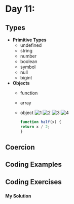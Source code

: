 
# Day 11: 
## Types
* **Primitive Types**
  - undefined
  - string
  - number
  - boolean
  - symbol
  - null
  - bigint
* **Objects**
  - function
  - array
  - object
  ![1](https://github.com/NesrinAbuMnezel/Mastering-JavaScript-in-20-Days/assets/95749191/3f09b6d7-4507-4f6c-bad9-e7ca2adb546e)
  ![2](https://github.com/NesrinAbuMnezel/Mastering-JavaScript-in-20-Days/assets/95749191/58b1258e-e656-41f4-aa62-39333e525d0e)
  ![3](https://github.com/NesrinAbuMnezel/Mastering-JavaScript-in-20-Days/assets/95749191/e3408404-47bb-475c-93f3-428703633e0b)
  ![4](https://github.com/NesrinAbuMnezel/Mastering-JavaScript-in-20-Days/assets/95749191/3fcabc2c-ffd3-49ee-8e9b-b1567878f82f)

    ```javascript
    function half(x) {
    return x / 2;
    }
    ```
  
## Coercion




## Coding Examples


## Coding Exercises

### 
#### My Solution


```javascript


```

